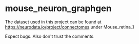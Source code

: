 # mouse_neuron_graphgen
The dataset used in this project can be found at https://neurodata.io/project/connectomes under Mouse_retina_1

Expect bugs.
Also don't trust the comments.
